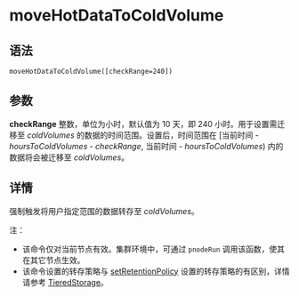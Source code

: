 # moveHotDataToColdVolume

## 语法

`moveHotDataToColdVolume([checkRange=240])`

## 参数

**checkRange** 整数，单位为小时，默认值为 10 天，即 240 小时。用于设置需迁移至
*coldVolumes* 的数据的时间范围。设置后，时间范围在 [当前时间 - *hoursToColdVolumes* -
*checkRange*, 当前时间 - *hoursToColdVolumes*) 内的数据将会被迁移至
*coldVolumes*。

## 详情

强制触发将用户指定范围的数据转存至 *coldVolumes*。

注：

* 该命令仅对当前节点有效。集群环境中，可通过 `pnodeRun`
  调用该函数，使其在其它节点生效。
* 该命令设置的转存策略与 [setRetentionPolicy](../s/setRetentionPolicy.html)
  设置的转存策略的有区别，详情请参考 [TieredStorage](../../db_distr_comp/db/tiered_storage.html)。

